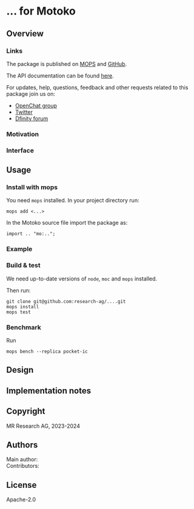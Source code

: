 # ... for Motoko

## Overview

### Links

The package is published on [MOPS](https://mops.one/...) and [GitHub](https://github.com/research-ag/...).

The API documentation can be found [here](https://mops.one/.../docs).

For updates, help, questions, feedback and other requests related to this package join us on:

* [OpenChat group](https://oc.app/2zyqk-iqaaa-aaaar-anmra-cai)
* [Twitter](https://twitter.com/mr_research_ag)
* [Dfinity forum](https://forum.dfinity.org/)

### Motivation

### Interface

## Usage

### Install with mops

You need `mops` installed. In your project directory run:
```
mops add <...>
```

In the Motoko source file import the package as:
```
import .. "mo:..";
```

### Example

### Build & test

We need up-to-date versions of `node`, `moc` and `mops` installed.

Then run:
```
git clone git@github.com:research-ag/....git
mops install
mops test
```

### Benchmark

Run
```
mops bench --replica pocket-ic
```

## Design

## Implementation notes

## Copyright

MR Research AG, 2023-2024
## Authors

Main author:\
Contributors:
## License 

Apache-2.0

